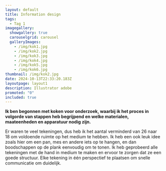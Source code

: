 ```yaml
---
layout: default
title: Information design
tags:
  - Tag 1
imagegallery:
  showgallery: true
  carouselgrid: carousel
  galleryImages:
    - /img/kok1.jpg
    - /img/kok2.jpg
    - /img/kok3.jpg
    - /img/kok4.jpg
    - /img/kok5.jpg
    - /img/kok6.jpg
thumbnail: /img/kok2.jpg
date: 2024-10-13T22:33:20.183Z
layoutpage: layout1
description: Illustrator adobe
promoted: "0"
included: true
---
```

**Ik ben begonnen met koken voor onderzoek, waarbij ik het proces in volgorde van stappen heb begrijpend en welke materialen, maateenheden en apparatuur nodig zijn.**

Er waren te veel tekeningen, dus heb ik het aantal verminderd van 26 naar 18 om voldoende ruimte op het medium te hebben. Ik heb een ook leuk idee zoals hier om een pan, mes en andere iets op te hangen, en dan boodschappen op de plank eenvoudig om te tonen.  Ik heb geprobeerd alle tekeningen met de hand in medium te maken en ervoor te zorgen dat ze een goede structuur. Elke tekening in één perspectief te plaatsen om snelle communicatie om duidelijk.